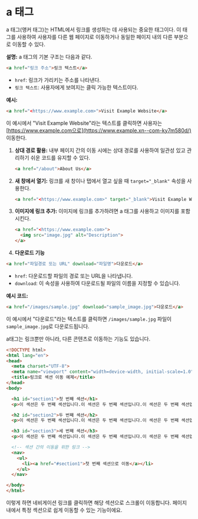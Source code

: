 # a 태그

a 태그(앵커 태그)는 HTML에서 링크를 생성하는 데 사용되는 중요한 태그이다. 이 태그를 사용하여 사용자를 다른 웹 페이지로 이동하거나 동일한 페이지 내의 다른 부분으로 이동할 수 있다.

**설명:**
a 태그의 기본 구조는 다음과 같다.

```html
<a href="링크 주소">링크 텍스트</a>

```

- `href`: 링크가 가리키는 주소를 나타낸다.
- `링크 텍스트`: 사용자에게 보여지는 클릭 가능한 텍스트이다.

**예시:**

```html
<a href="<https://www.example.com>">Visit Example Website</a>

```

이 예시에서 "Visit Example Website"라는 텍스트를 클릭하면 사용자는 [https://www.example.com으로](https://www.example.xn--com-ky7m580d/) 이동한다.

1. **상대 경로 활용:** 내부 페이지 간의 이동 시에는 상대 경로를 사용하여 일관성 있고 관리하기 쉬운 코드를 유지할 수 있다.
    
    ```html
    <a href="/about">About Us</a>
    
    ```
    
2. **새 창에서 열기:** 링크를 새 창이나 탭에서 열고 싶을 때 `target="_blank"` 속성을 사용한다.
    
    ```html
    <a href="<https://www.example.com>" target="_blank">Visit Example Website</a>
    
    ```
    
3. **이미지에 링크 추가:** 이미지에 링크를 추가하려면 a 태그를 사용하고 이미지를 포함시킨다.
    
    ```html
    <a href="<https://www.example.com>">
      <img src="image.jpg" alt="Description">
    </a>
    
    ```
    
4. **다운로드 기능**

```html
<a href="파일경로 또는 URL" download="파일명">다운로드</a>
```

- `href`: 다운로드할 파일의 경로 또는 URL을 나타냅니다.
- `download`: 이 속성을 사용하여 다운로드될 파일의 이름을 지정할 수 있습니다.

**예시 코드:**

```html
<a href="/images/sample.jpg" download="sample_image.jpg">다운로드</a>
```

이 예시에서 "다운로드"라는 텍스트를 클릭하면 `/images/sample.jpg` 파일이 `sample_image.jpg`로 다운로드됩니다.

a태그는 링크뿐만 아니라, 다른 콘텐츠로 이동하는 기능도 있습니다.

```html
<!DOCTYPE html>
<html lang="en">
<head>
  <meta charset="UTF-8">
  <meta name="viewport" content="width=device-width, initial-scale=1.0">
  <title>링크로 섹션 이동 예제</title>
</head>
<body>

  <h1 id="section1">첫 번째 섹션</h1>
  <p>이 섹션은 두 번째 섹션입니다.이 섹션은 두 번째 섹션입니다.이 섹션은 두 번째 섹션입니다.이 섹션은 두 번째 섹션입니다.이 섹션은 두 번째 섹션입니다.이 섹션은 두 번째 섹션입니다.이 섹션은 두 번째 섹션입니다.이 섹션은 두 번째 섹션입니다.이 섹션은 두 번째 섹션입니다.이 섹션은 두 번째 섹션입니다.이 섹션은 두 번째 섹션입니다.이 섹션은 두 번째 섹션입니다.이 섹션은 두 번째 섹션입니다.이 섹션은 두 번째 섹션입니다.이 섹션은 두 번째 섹션입니다.이 섹션은 두 번째 섹션입니다.이 섹션은 두 번째 섹션입니다.이 섹션은 두 번째 섹션입니다.이 섹션은 두 번째 섹션입니다.</p>

  <h2 id="section2">두 번째 섹션</h2>
  <p>이 섹션은 두 번째 섹션입니다.이 섹션은 두 번째 섹션입니다.이 섹션은 두 번째 섹션입니다.이 섹션은 두 번째 섹션입니다.이 섹션은 두 번째 섹션입니다.이 섹션은 두 번째 섹션입니다.이 섹션은 두 번째 섹션입니다.이 섹션은 두 번째 섹션입니다.이 섹션은 두 번째 섹션입니다.이 섹션은 두 번째 섹션입니다.이 섹션은 두 번째 섹션입니다.이 섹션은 두 번째 섹션입니다.이 섹션은 두 번째 섹션입니다.이 섹션은 두 번째 섹션입니다.이 섹션은 두 번째 섹션입니다.이 섹션은 두 번째 섹션입니다.이 섹션은 두 번째 섹션입니다.이 섹션은 두 번째 섹션입니다.이 섹션은 두 번째 섹션입니다.</p>

  <h3 id="section3">세 번째 섹션</h3>
  <p>이 섹션은 두 번째 섹션입니다.이 섹션은 두 번째 섹션입니다.이 섹션은 두 번째 섹션입니다.이 섹션은 두 번째 섹션입니다.이 섹션은 두 번째 섹션입니다.이 섹션은 두 번째 섹션입니다.이 섹션은 두 번째 섹션입니다.이 섹션은 두 번째 섹션입니다.이 섹션은 두 번째 섹션입니다.이 섹션은 두 번째 섹션입니다.이 섹션은 두 번째 섹션입니다.이 섹션은 두 번째 섹션입니다.이 섹션은 두 번째 섹션입니다.이 섹션은 두 번째 섹션입니다.이 섹션은 두 번째 섹션입니다.이 섹션은 두 번째 섹션입니다.이 섹션은 두 번째 섹션입니다.이 섹션은 두 번째 섹션입니다.이 섹션은 두 번째 섹션입니다.</p>

  <!-- 섹션 간의 이동을 위한 링크 -->
  <nav>
    <ul>
      <li><a href="#section1">첫 번째 섹션으로 이동</a></li>
    </ul>
  </nav>

</body>
</html>
```

이렇게 하면 네비게이션 링크를 클릭하면 해당 섹션으로 스크롤이 이동합니다. 페이지 내에서 특정 섹션으로 쉽게 이동할 수 있는 기능이에요.